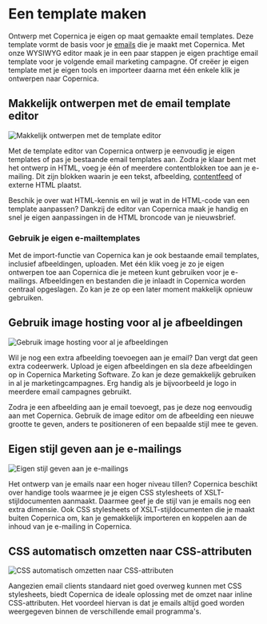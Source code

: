 # Een template maken

Ontwerp met Copernica je eigen op maat gemaakte email templates. Deze
template vormt de basis voor je
[emails](https://www.copernica.com/nl/functies/e-mailings "E-mailings")
die je maakt met Copernica. Met onze WYSIWYG editor maak je in een paar
stappen je eigen prachtige email template voor je volgende email
marketing campagne. Of creëer je eigen template met je eigen tools en
importeer daarna met één enkele klik je ontwerpen naar Copernica.

Makkelijk ontwerpen met de email template editor
------------------------------------------------

![Makkelijk ontwerpen met de template
editor](../images/nl-textblocks.png "Makkelijk ontwerpen met de email template editor")

Met de template editor van Copernica ontwerp je eenvoudig je eigen
templates of pas je bestaande email templates aan. Zodra je klaar bent
met het ontwerp in HTML, voeg je één of meerdere contentblokken toe aan
je e-mailing. Dit zijn blokken waarin je een tekst, afbeelding,
[contentfeed](./rss-or-atom-feed.md "RSS of ATOM feeds laden in template of document")
of externe HTML plaatst.

Beschik je over wat HTML-kennis en wil je wat in de HTML-code van een
template aanpassen? Dankzij de editor van Copernica maak je handig en
snel je eigen aanpassingen in de HTML broncode van je nieuwsbrief.

### Gebruik je eigen e-mailtemplates

Met de import-functie van Copernica kan je ook bestaande email
templates, inclusief afbeeldingen, uploaden. Met één klik voeg je zo je
eigen ontwerpen toe aan Copernica die je meteen kunt gebruiken voor je
e-mailings. Afbeeldingen en bestanden die je inlaadt in Copernica worden
centraal opgeslagen. Zo kan je ze op een later moment makkelijk opnieuw
gebruiken.

Gebruik image hosting voor al je afbeeldingen
---------------------------------------------

![Gebruik image hosting voor al je
afbeeldingen](../images/nl-image-blocks.png "Gebruik image hosting voor al je afbeeldingen")

Wil je nog een extra afbeelding toevoegen aan je email? Dan vergt dat
geen extra codeerwerk. Upload je eigen afbeeldingen en sla deze
afbeeldingen op in Copernica Marketing Software. Zo kan je deze
gemakkelijk gebruiken in al je marketingcampagnes. Erg handig als je
bijvoorbeeld je logo in meerdere email campagnes gebruikt.

Zodra je een afbeelding aan je email toevoegt, pas je deze nog eenvoudig
aan met Copernica. Gebruik de image editor om de afbeelding een nieuwe
grootte te geven, anders te positioneren of een bepaalde stijl mee te
geven.

Eigen stijl geven aan je e-mailings
-----------------------------------

![Eigen stijl geven aan je
e-mailings](../images/nl-css-stylesheet.png "Eigen stijl geven aan je e-mailings")

Het ontwerp van je emails naar een hoger niveau tillen? Copernica
beschikt over handige tools waarmee je je eigen CSS stylesheets of
XSLT-stijldocumenten aanmaakt. Daarmee geef je de stijl van je emails
nog een extra dimensie. Ook CSS stylesheets of XSLT-stijldocumenten die
je maakt buiten Copernica om, kan je gemakkelijk importeren en koppelen
aan de inhoud van je e-mailing in Copernica.

CSS automatisch omzetten naar CSS-attributen
--------------------------------------------

![CSS automatisch omzetten naar
CSS-attributen](../images/nl-css-inliner.png)

Aangezien email clients standaard niet goed overweg kunnen met CSS
stylesheets, biedt Copernica de ideale oplossing met de omzet naar
inline CSS-attributen. Het voordeel hiervan is dat je emails altijd goed
worden weergegeven binnen de verschillende email programma's.
